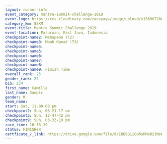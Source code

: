 ```yaml
---
layout: runner-info 
event_category: mantra-summit-challenge-2019 
event-logo: https://res.cloudinary.com/raceyaya/image/upload/v1569072809/logo/mantra-image_segrbx.jpg
category_km: 55KM 
event-title: Mantra Summit Challenge 2019 
event-location: Pasuruan, East Java, Indonesia 
checkpoint-name2: Mahapena (T2) 
checkpoint-name3: Mbah Kamad (T3) 
checkpoint-name4: 
checkpoint-name5: 
checkpoint-name6: 
checkpoint-name7: 
checkpoint-name8: 
checkpoint-name9: Finish Time
overall_rank: 25
gender_rank: 22
bib: 234
first_name: Camille
last_name: Sampic
gender: M
team_name: 
start: Sat, 11-00-00 pm
checkpoint2: Sun, 06-21-17 am
checkpoint3: Sun, 12-47-42 pm
checkpoint9: Sun, 03-33-19 pm
race_time: 16-33-19
status: FINISHER
certficate_/_link: https://drive.google.com/file/d/1bB8GiiGohsRMvDi3NsRs8n4LHFIP677x/view?usp=sharing
---
```


